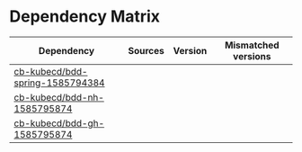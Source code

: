 # Dependency Matrix

Dependency | Sources | Version | Mismatched versions
---------- | ------- | ------- | -------------------
[cb-kubecd/bdd-spring-1585794384](https://github.com/cb-kubecd/bdd-spring-1585794384.git) |  | []() | 
[cb-kubecd/bdd-nh-1585795874](https://github.com/cb-kubecd/bdd-nh-1585795874.git) |  | []() | 
[cb-kubecd/bdd-gh-1585795874](https://github.com/cb-kubecd/bdd-gh-1585795874.git) |  | []() | 
